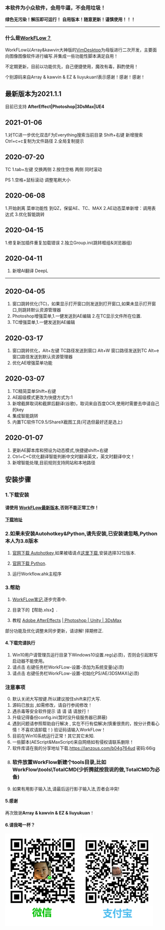 
### **本软件为小众软件，会用牛逼，不会用垃圾！**

**绿色无污染！解压即可运行！**
**自用版本！随意更新！谨慎使用！！！**

____________________________________________________
### **什么是[WorkFLow？](https://github.com/lingchuanbo/WorkFlow/releases)**

WorkFLow以Array&kawvin大神版的[VimDesktop](https://github.com/linxinhong/VimDesktop)为母版进行二次开发，主要面向图像图像软件进行编写.并集成一些功能性脚本满足自用！

不定期更新，目前以功能优先，自己便捷使用，魔改有毒，斟酌使用！

个别源码来自Array & kawvin & EZ & liuyukuan!表示感谢！感谢！感谢！

## **最新版本为2021.1.1**

目前已支持 **AfterEffect|Photoshop|3DsMax|UE4**

2021-01-06
----------------------------
1.对TC进一步优化双击F为Everything搜索当前目录 Shift+右键 新增搜索 Ctrl+c+c复制为文件路径
2.全局复制提示
    
2020-07-20
----------------------------
TC
1.tab+左键 交换两侧
2.按住空格 两侧 同时滚动

PS
1.空格+鼠标滚动 调整笔刷大小

2020-06-08
----------------------------
1.开始剥离 菜单功能性 到QZ，保留AE、TC、MAX
2.AE动态菜单新增：调用表达式 
3.优化智能跳转

2020-04-15
----------------------------
1.修复新加插件重复加载错误
2.独立Group.ini(跳转框组&浏览器组)

2020-04-11
----------------------------
1. 新增AI翻译 DeepL
----------------------------
2020-04-05
----------------------------
1. 窗口跳转优化(TC)，如果显示打开窗口则发送到打开窗口,如果未显示打开窗口,则跳转默认资源管理器
2. Photoshop增强菜单,1.一健发送到AE编辑 2.在TC显示文件所在位置.
3. TC增强菜单,1.一健发送到AE编辑

2020-03-17
----------------------------
1. 窗口跳转优化，Alt+左键 TC路径发送到窗口 Alt+W 窗口路径发送到TC Alt+e  窗口路径发送到默认资源管理器
2. 优化AE增强菜单功能

2020-03-07 
---------------------------- 
1. TC精简菜单Shift+右键
2. AE超级模式更改为快捷方式为:1
3. 新增截屏取词和截屏后翻译(谷歌)，取词来自百度OCR,使用时需要去申请自己的key
4. 集成智能跳转
4. 内置TC软件TC9.5/ShareX截图工具(可选但最好还是选上)

2020-01-07  
----------------------------
1. 更新AE脚本库和预设为动态模式,快捷键shift+右键
2. Ctrl+C+C优化翻译智能判断中文时翻译英文，英文时翻译中文！
3. 新增智能处理,目前规则支持网站和本地路径

## **安装步骤**
### 1.下载安装

#### 请使用 **[WorkFLow最新版本](https://github.com/lingchuanbo/WorkFlow/archive/master.zip)**,否则不能正常工作！
#### [下载地址](https://github.com/lingchuanbo/WorkFlow/archive/master.zip)

### 2.如果未安装Autohotkey&Python,请先安装,已安装请忽略,Python本人为3.8版本

1. [官网下载 Autohotkey](https://www.autohotkey.com/),如果被墙请点[这里下载](https://www.lanzous.com/i6yvg0h),安装选择32位版本.

2. [官网下载 Python](https://www.python.org).

3. 运行Workflow.ahk主程序

### 3.帮助

1. [WorkFLow笔记](https://www.notion.so/7df31102696b43dd948dab655bd1e1f7?v=5cdef8f68af74cfabca156cfb739a299),逐步完善中.

2. 目录下的【帮助.xlsx】.

3. 教程 [Adobe AfterEffects](https://www.kancloud.cn/funbobosky/vimd_aftereffect) [| Photoshop | Unity | 3DsMax](https://www.kancloud.cn/funbobosky/vim_unity)

部分功能及优化调整未同步更新，请谅解! 择期修正.

#### 4.下载完请执行

1. Win10用户请管理员运行目录下Windows10设置.reg(必须)，否则会引起默写启动器不能使用。
2. 请点击 右键任务栏WorkFLow-设置-添加为系统变量(必须)
3. 请点击 右键任务栏WorkFLow-设置-初始化PS/AE/3DSMAX(必须)


### 注意事项
0. 默认关闭大写按键.所以建议按住shift来打大写.
1. 源码已放出 ,如需修改，请自行参阅修改！
2. 遇杀毒等安全软件提示 请 请 请 请放行！
3. 升级记得备份config.ini(暂时没升级服务器已屏蔽)
4. 遇到问题请参照帮助自行解决 , 实在不行有偿解决(慎重很贵的，按分计费看心情！不喜欢请卸载！) 验证码请输入WorkFLow！
5. 目前在Win10系统运行正常！其它其它未知.
6. 一些脚本(AEScript&MaxScript)来自网络如有侵权请联系删除！
7. 软件库请在我的分享地址下载.https://lanzous.com/b04g764ud
密码:66ig
8. ### 软件放置WorkFlow新建个tools目录,比如WorkFlow\tools\TotalCMD(少折腾就按我说的做,TotalCMD为必备)
9. 如果有用影子输入法,请最后运行影子输入法,否者会冲突!

#### 5.感谢

再次致谢**Array & kawvin & EZ & liuyukuan**！

#### 6.请我喝一杯？
![pay](https://raw.githubusercontent.com/lingchuanbo/WorkFlow/master/pay.png)
